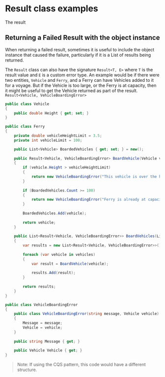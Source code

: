 # Result class examples

The result 

## Returning a Failed Result with the object instance
When returning a failed result, sometimes it is useful to include the object instance that caused the failure, particularly if it is a List of results being returned.

The `Result` class can also have the signature `Result<T, E>` where `T` is the result value and `E` is a custom error type.
An example would be if there were two entities, `Vehicle` and `Ferry`, and a Ferry can have Vehicles added to it for a voyage.
But if the Vehicle is too large, or the Ferry is at capacity, then it might be useful to get the Vehicle returned as part of the result.
`Result<Vehicle, VehicleBoardingError>`

```C#
public class Vehicle
{
    public double Height { get; set; }
}

public class Ferry
{
    private double vehicleHeightLimit = 3.5;
    private int vehicleLimit = 100;

    public List<Vehicle> BoardedVehicles { get; set; } = new();
    
    public Result<Vehicle, VehicleBoardingError> BoardVehicle(Vehicle vehicle)
    {
        if (vehicle.Height > vehicleHeightLimit)
        {
            return new VehicleBoardingError("This vehicle is over the height limit", vehicle);
        }
        
        if (BoardedVehicles.Count >= 100)
        {
            return new VehicleBoardingError("Ferry is already at capacity", vehicle);
        }
        
        BoardedVehicles.Add(vehicle);
        
        return vehicle;
    }
    
    public List<Result<Vehicle, VehicleBoardingError>> BoardVehicles(List<Vehicle> vehicles)
    {
        var results = new List<Result<Vehicle, VehicleBoardingError>>();
    
        foreach (var vehicle in vehicles)
        {
            var result = BoardVehicle(vehicle);
        
            results.Add(result);
        }
        
        return results;
    }
}

public class VehicleBoardingError
{
    public class VehicleBoardingError(string message, Vehicle vehicle)
    {
        Message = message;
        Vehicle = vehicle;
    }
    
    public string Message { get; }
    
    public Vehicle Vehicle { get; }
}
```

> Note:
> If using the CQS pattern, this code would have a different structure.
